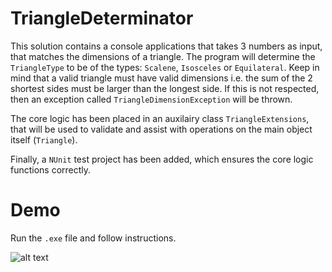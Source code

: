 # TriangleDeterminator

This solution contains a console applications that takes 3 numbers as input, that matches the dimensions of a triangle. The program will determine the `TriangleType` to be of the types: `Scalene`, `Isosceles` or `Equilateral`. 
Keep in mind that a valid triangle must have valid dimensions i.e. the sum of the 2 shortest sides must be larger than the longest side. If this is not respected, then an exception called `TriangleDimensionException` will be thrown.

The core logic has been placed in an auxilairy class `TriangleExtensions`, that will be used to validate and assist with operations on the main object itself (`Triangle`).

Finally, a `NUnit` test project has been added, which ensures the core logic functions correctly.

# Demo

Run the `.exe` file and follow instructions. 

![alt text](https://github.com/cani1989/TriangleDeterminator/master/demo.gif)
